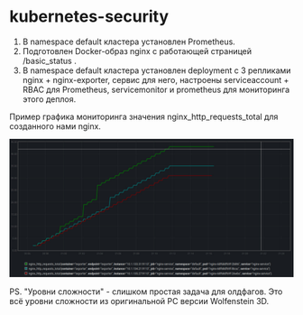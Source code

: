 # kubernetes-security

1. В namespace default кластера установлен Prometheus.
2. Подготовлен Docker-образ nginx с работающей страницей /basic_status .
3. В namespace default кластера установлен deployment с 3 репликами nginx + nginx-exporter, сервис для него, настроены serviceaccount + RBAC для Prometheus, servicemonitor и prometheus для мониторинга этого деплоя.

Пример графика мониторинга значения nginx_http_requests_total для созданного нами nginx.

![nginx_http_requests_total picture](./totalRequestsGraph.jpg?raw=true)

PS. "Уровни сложности" - слишком простая задача для олдфагов. Это всё уровни сложности из оригинальной PC версии Wolfenstein 3D.
